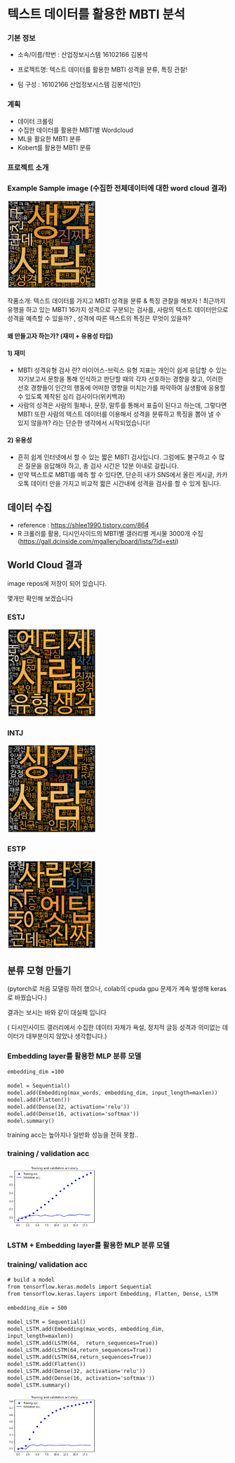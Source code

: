# 텍스트 데이터를 활용한 MBTI 분석

### 기본 정보 
+ 소속/이름/학번 : 산업정보시스템 16102166 김봉석

+ 프로젝트명: 텍스트 데이터를 활용한 MBTI 성격을 분류, 특징 관찰!  

+ 팀 구성 : 16102166 산업정보시스템 김봉석(1인)

### 계획
 + 데이터 크롤링
 + 수집한 데이터를 활용한 MBTI별 Wordcloud
 + ML을 활요한 MBTI 분류
 + Kobert를 활용한 MBTI 분류

### 프로젝트 소개

### Example Sample image (수집한 전체데이터에 대한 word cloud 결과)
<img src="https://github.com/bongseokkim/natural-language-processing/blob/main/image/total_personlity.png"  width="40%">


작품소개:  텍스트 데이터를 가지고 MBTI 성격을 분류 & 특징 관찰을 해보자 ! 
최근까지 유행을 하고 있는 MBTI 16가지 성격으로 구분되는 검사를, 사람의 텍스트 데이터만으로 성격을 예측할 수 있을까? , 성격에 따른 텍스트의 특징은 무엇이 있을까?


#### 왜 만들고자 하는가? (재미 + 유용성 타입)

#### 1) 재미 
+ MBTI 성격유형 검사 란?
마이어스-브릭스 유형 지표는 개인이 쉽게 응답할 수 있는 자기보고서 문항을 통해 인식하고 판단할 때의 각자 선호하는 경향을 찾고, 이러한 선호 경향들이 인간의 행동에 어떠한 영향을 미치는가를 파악하여 실생활에 응용할 수 있도록 제작된 심리 검사이다(위키백과)
+ 사람의 성격은 사람의 필체나, 문장, 말투를 통해서 표출이 된다고 하는데, 그렇다면 MBTI 또한 사람의 텍스트 데이터를 이용해서 성격을 분류하고 특징을 뽑아 낼 수 있지 않을까? 라는 단순한 생각에서 시작되었습니다!

#### 2) 유용성 
+ 흔히 쉽게 인터넷에서 할 수 있는 짧은 MBTI 검사입니다. 그럼에도 불구하고 수 많은 질문을 응답해야 하고, 총 검사 시간은 12분 이내로 걸립니다. 
+ 만약 텍스트로 MBTI를 예측 할 수 있다면, 단순히 내가 SNS에서 올린 게시글, 카카오톡 데이터 만을 가지고 비교적 짧은 시간내에 성격을 검사를 할 수 있게 됩니다.

## 데이터 수집 
+ reference : https://shlee1990.tistory.com/864
+ R 크롤러를 활용, 디시인사이드의 MBTI별 갤러리별 게시물 3000개 수집 (https://gall.dcinside.com/mgallery/board/lists/?id=estj)

## World Cloud 결과
image repos에 저장이 되어 있습니다.

몇개만 확인해 보겠습니다

### ESTJ 
<img src="https://github.com/bongseokkim/natural-language-processing/blob/main/image/ESTJ.png"  width="40%">


### INTJ 
<img src="https://github.com/bongseokkim/natural-language-processing/blob/main/image/INTJ.png"  width="40%">


### ESTP 
<img src="https://github.com/bongseokkim/natural-language-processing/blob/main/image/ESTP.png"  width="40%">


## 분류 모형 만들기 
(pytorch로 처음 모델링 하려 했으나, colab의 cpuda gpu 문제가 계속 발생해 keras로 바꿨습니다.)

결과는 보시는 바와 같이 대실패 입니다

( 디시인사이드 갤러리에서 수집한 데이터 자체가 욕설, 정치적 글등 성격과 의미없는 데이터가 대부분이지 않았나 생각합니다.)

### Embedding layer를 활용한 MLP 분류 모델 
```{python}
embedding_dim =100

model = Sequential()
model.add(Embedding(max_words, embedding_dim, input_length=maxlen))
model.add(Flatten())
model.add(Dense(32, activation='relu'))
model.add(Dense(16, activation='softmax'))
model.summary()
```
training acc는 높아지나 일반화 성능을 전혀 못함..

### training / validation acc 


<img src="https://github.com/bongseokkim/natural-language-processing/blob/main/image/Embedding%20layer.png"  width="40%">

### LSTM + Embedding layer를 활용한 MLP 분류 모델 

### training/ validation acc 

```{python}
# build a model
from tensorflow.keras.models import Sequential
from tensorflow.keras.layers import Embedding, Flatten, Dense, LSTM

embedding_dim = 500

model_LSTM = Sequential()
model_LSTM.add(Embedding(max_words, embedding_dim, input_length=maxlen))
model_LSTM.add(LSTM(64,  return_sequences=True))
model_LSTM.add(LSTM(64,return_sequences=True))
model_LSTM.add(LSTM(64,return_sequences=True))
model_LSTM.add(Flatten())
model_LSTM.add(Dense(32, activation='relu'))
model_LSTM.add(Dense(16, activation='softmax'))
model_LSTM.summary()

```

<img src="https://github.com/bongseokkim/natural-language-processing/blob/main/image/LSTM%2BEmbedding%20Layer.png"  width="40%">

